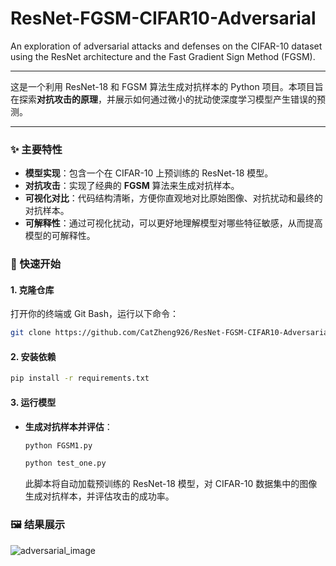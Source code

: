 # ResNet-FGSM-CIFAR10-Adversarial
An exploration of adversarial attacks and defenses on the CIFAR-10 dataset using the ResNet architecture and the Fast Gradient Sign Method (FGSM).


-----

这是一个利用 ResNet-18 和 FGSM 算法生成对抗样本的 Python 项目。本项目旨在探索**对抗攻击的原理**，并展示如何通过微小的扰动使深度学习模型产生错误的预测。

-----

### ✨ 主要特性

* **模型实现**：包含一个在 CIFAR-10 上预训练的 ResNet-18 模型。
* **对抗攻击**：实现了经典的 **FGSM** 算法来生成对抗样本。
* **可视化对比**：代码结构清晰，方便你直观地对比原始图像、对抗扰动和最终的对抗样本。
* **可解释性**：通过可视化扰动，可以更好地理解模型对哪些特征敏感，从而提高模型的可解释性。

### 🚀 快速开始

#### 1\. 克隆仓库

打开你的终端或 Git Bash，运行以下命令：
```bash
git clone https://github.com/CatZheng926/ResNet-FGSM-CIFAR10-Adversarial.git
````

#### 2\. 安装依赖

```bash
pip install -r requirements.txt
```

#### 3\. 运行模型

  * **生成对抗样本并评估**：

    ```bash
    python FGSM1.py
    ```
    
    ```bash
    python test_one.py
    ```

    此脚本将自动加载预训练的 ResNet-18 模型，对 CIFAR-10 数据集中的图像生成对抗样本，并评估攻击的成功率。

### 🖼️ 结果展示


![adversarial_image](https://github.com/user-attachments/assets/85b392f8-9159-4cb8-b920-2bfa87dab5e8)

